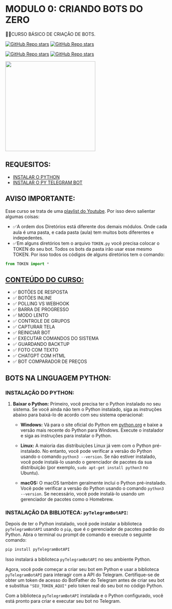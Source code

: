 # MODULO 0: CRIANDO BOTS DO ZERO
👨‍⚖️CURSO BÁSICO DE CRIAÇÃO DE BOTS.

[![GitHub Repo stars](https://img.shields.io/badge/VILHALVA-GITHUB-03A9F4?logo=github)](https://github.com/VILHALVA) 
[![GitHub Repo stars](https://img.shields.io/badge/NOSSOS-CURSOS-03A9F4?logo=github)](https://github.com/VILHALVA?tab=repositories&q=CURSO&type=public&language=&sort=) <br>

[![GitHub Repo stars](https://img.shields.io/badge/CURSO%20DE-BOTS-03A9F4?logo=youtube)](https://www.youtube.com/playlist?list=PLheIVUbpfWZ2wDRHulCcuIVF-9lkIvyBi)
[![GitHub Repo stars](https://img.shields.io/badge/VEJA%20A-DOCUMENTAÇÃO-03A9F4?logo=youtube)](https://github.com/eternnoir/pyTelegramBotAPI) <br>

<img src="https://static-s.aa-cdn.net/img/gp/20600015011937/Awi79vd4pDQb-YvVtdgiyecFOuZBezvRScyq5mkBbfkJSG5TlwH9BYq-EuPGKfPmm-8?v=1" align="center" width="280"> <br>

## REQUESITOS:
* [INSTALAR O PYTHON](https://www.python.org/downloads/release/python-3110/)
* [INSTALAR O PY TELEGRAM BOT](https://pypi.org/project/pyTelegramBotAPI/#files)

## AVISO IMPORTANTE:
Esse curso se trata de uma [playlist do Youtube](https://www.youtube.com/playlist?list=PLheIVUbpfWZ2wDRHulCcuIVF-9lkIvyBi). Por isso devo salientar algumas coisas:
* ✅A ordem dos Diretórios está diferente dos demais módulos. Onde cada aula é uma pasta, e cada pasta (aula) tem muitos bots diferentes e indepedentes.
* ✅Em alguns diretórios tem o arquivo `TOKEN.py` você precisa colocar o TOKEN do seu bot. Todos os bots da pasta irão usar esse mesmo TOKEN. Por isso todos os códigos de alguns diretórios tem o comando: 
```python
from TOKEN import *
```

## [CONTEÚDO DO CURSO:](https://www.youtube.com/playlist?list=PLheIVUbpfWZ2wDRHulCcuIVF-9lkIvyBi)
* ✅ BOTÕES DE RESPOSTA
* ✅ BOTÕES INLINE
* ✅ POLLING VS WEBHOOK
* ✅ BARRA DE PROGRESSO
* ✅ MODO LENTO
* ✅ CONTROLE DE GRUPOS
* ✅ CAPTURAR TELA
* ✅ REINICIAR BOT
* ✅ EXECUTAR COMANDOS DO SISTEMA
* ✅ GUARDANDO BACKTUP
* ✅ FOTO COM TEXTO
* ✅ CHATGPT COM HTML
* ✅ BOT COMPARADOR DE PREÇOS

## BOTS NA LINGUAGEM PYTHON:
### INSTALAÇÃO DO PYTHON:
1. **Baixar o Python:** Primeiro, você precisa ter o Python instalado no seu sistema. Se você ainda não tem o Python instalado, siga as instruções abaixo para baixá-lo de acordo com seu sistema operacional:

   - **Windows:** Vá para o site oficial do Python em [python.org](https://www.python.org/downloads/windows/) e baixe a versão mais recente do Python para Windows. Execute o instalador e siga as instruções para instalar o Python.

   - **Linux:** A maioria das distribuições Linux já vem com o Python pré-instalado. No entanto, você pode verificar a versão do Python usando o comando `python3 --version`. Se não estiver instalado, você pode instalá-lo usando o gerenciador de pacotes da sua distribuição (por exemplo, `sudo apt-get install python3` no Ubuntu).

   - **macOS:** O macOS também geralmente inclui o Python pré-instalado. Você pode verificar a versão do Python usando o comando `python3 --version`. Se necessário, você pode instalá-lo usando um gerenciador de pacotes como o Homebrew.

### INSTALAÇÃO DA BIBLIOTECA: `pyTelegramBotAPI`:
Depois de ter o Python instalado, você pode instalar a biblioteca `pyTelegramBotAPI` usando o `pip`, que é o gerenciador de pacotes padrão do Python. Abra o terminal ou prompt de comando e execute o seguinte comando:

```bash
pip install pyTelegramBotAPI
```

Isso instalará a biblioteca `pyTelegramBotAPI` no seu ambiente Python.

Agora, você pode começar a criar seu bot em Python e usar a biblioteca `pyTelegramBotAPI` para interagir com a API do Telegram. Certifique-se de obter um token de acesso do BotFather do Telegram antes de criar seu bot e substitua `"SEU_TOKEN_AQUI"` pelo token real do seu bot no código Python.

Com a biblioteca `pyTelegramBotAPI` instalada e o Python configurado, você está pronto para criar e executar seu bot no Telegram.